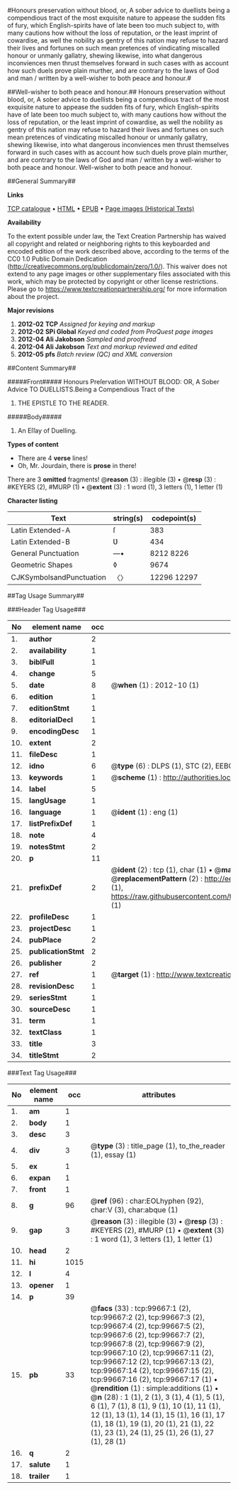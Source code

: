 #Honours preservation without blood, or, A sober advice to duellists being a compendious tract of the most exquisite nature to appease the sudden fits of fury, which English-spirits have of late been too much subject to, with many cautions how without the loss of reputation, or the least imprint of cowardise, as well the nobility as gentry of this nation may refuse to hazard their lives and fortunes on such mean pretences of vindicating miscalled honour or unmanly gallatry, shewing likewise, into what dangerous inconviences men thrust themselves forward in such cases with as account how such duels prove plain murther, and are contrary to the laws of God and man / written by a well-wisher to both peace and honour.#

##Well-wisher to both peace and honour.##
Honours preservation without blood, or, A sober advice to duellists being a compendious tract of the most exquisite nature to appease the sudden fits of fury, which English-spirits have of late been too much subject to, with many cautions how without the loss of reputation, or the least imprint of cowardise, as well the nobility as gentry of this nation may refuse to hazard their lives and fortunes on such mean pretences of vindicating miscalled honour or unmanly gallatry, shewing likewise, into what dangerous inconviences men thrust themselves forward in such cases with as account how such duels prove plain murther, and are contrary to the laws of God and man / written by a well-wisher to both peace and honour.
Well-wisher to both peace and honour.

##General Summary##

**Links**

[TCP catalogue](http://www.ota.ox.ac.uk/tcp/)  • 
[HTML](http://tei.it.ox.ac.uk/tcp/Texts-HTML/free/A44/A44303.html)  • 
[EPUB](http://tei.it.ox.ac.uk/tcp/Texts-EPUB/free/A44/A44303.epub) • 
[Page images (Historical Texts)](https://historicaltexts.jisc.ac.uk/eebo-13469662e)

**Availability**

To the extent possible under law, the Text Creation Partnership has waived all copyright and related or neighboring rights to this keyboarded and encoded edition of the work described above, according to the terms of the CC0 1.0 Public Domain Dedication (http://creativecommons.org/publicdomain/zero/1.0/). This waiver does not extend to any page images or other supplementary files associated with this work, which may be protected by copyright or other license restrictions. Please go to https://www.textcreationpartnership.org/ for more information about the project.

**Major revisions**

1. __2012-02__ __TCP__ *Assigned for keying and markup*
1. __2012-02__ __SPi Global__ *Keyed and coded from ProQuest page images*
1. __2012-04__ __Ali Jakobson__ *Sampled and proofread*
1. __2012-04__ __Ali Jakobson__ *Text and markup reviewed and edited*
1. __2012-05__ __pfs__ *Batch review (QC) and XML conversion*

##Content Summary##

#####Front#####
Honours Preſervation WITHOUT BLOOD: OR, A Sober Advice TO DUELLISTS.Being a Compendious Tract of the
1. THE EPISTLE TO THE READER.

#####Body#####

1. An Eſſay of Duelling.

**Types of content**

  * There are 4 **verse** lines!
  * Oh, Mr. Jourdain, there is **prose** in there!

There are 3 **omitted** fragments! 
 @__reason__ (3) : illegible (3)  •  @__resp__ (3) : #KEYERS (2), #MURP (1)  •  @__extent__ (3) : 1 word (1), 3 letters (1), 1 letter (1)

**Character listing**


|Text|string(s)|codepoint(s)|
|---|---|---|
|Latin Extended-A|ſ|383|
|Latin Extended-B|Ʋ|434|
|General Punctuation|—•|8212 8226|
|Geometric Shapes|◊|9674|
|CJKSymbolsandPunctuation|〈〉|12296 12297|

##Tag Usage Summary##

###Header Tag Usage###

|No|element name|occ|attributes|
|---|---|---|---|
|1.|__author__|2||
|2.|__availability__|1||
|3.|__biblFull__|1||
|4.|__change__|5||
|5.|__date__|8| @__when__ (1) : 2012-10 (1)|
|6.|__edition__|1||
|7.|__editionStmt__|1||
|8.|__editorialDecl__|1||
|9.|__encodingDesc__|1||
|10.|__extent__|2||
|11.|__fileDesc__|1||
|12.|__idno__|6| @__type__ (6) : DLPS (1), STC (2), EEBO-CITATION (1), OCLC (1), VID (1)|
|13.|__keywords__|1| @__scheme__ (1) : http://authorities.loc.gov/ (1)|
|14.|__label__|5||
|15.|__langUsage__|1||
|16.|__language__|1| @__ident__ (1) : eng (1)|
|17.|__listPrefixDef__|1||
|18.|__note__|4||
|19.|__notesStmt__|2||
|20.|__p__|11||
|21.|__prefixDef__|2| @__ident__ (2) : tcp (1), char (1)  •  @__matchPattern__ (2) : ([0-9\-]+):([0-9IVX]+) (1), (.+) (1)  •  @__replacementPattern__ (2) : http://eebo.chadwyck.com/downloadtiff?vid=$1&page=$2 (1), https://raw.githubusercontent.com/textcreationpartnership/Texts/master/tcpchars.xml#$1 (1)|
|22.|__profileDesc__|1||
|23.|__projectDesc__|1||
|24.|__pubPlace__|2||
|25.|__publicationStmt__|2||
|26.|__publisher__|2||
|27.|__ref__|1| @__target__ (1) : http://www.textcreationpartnership.org/docs/. (1)|
|28.|__revisionDesc__|1||
|29.|__seriesStmt__|1||
|30.|__sourceDesc__|1||
|31.|__term__|1||
|32.|__textClass__|1||
|33.|__title__|3||
|34.|__titleStmt__|2||


###Text Tag Usage###

|No|element name|occ|attributes|
|---|---|---|---|
|1.|__am__|1||
|2.|__body__|1||
|3.|__desc__|3||
|4.|__div__|3| @__type__ (3) : title_page (1), to_the_reader (1), essay (1)|
|5.|__ex__|1||
|6.|__expan__|1||
|7.|__front__|1||
|8.|__g__|96| @__ref__ (96) : char:EOLhyphen (92), char:V (3), char:abque (1)|
|9.|__gap__|3| @__reason__ (3) : illegible (3)  •  @__resp__ (3) : #KEYERS (2), #MURP (1)  •  @__extent__ (3) : 1 word (1), 3 letters (1), 1 letter (1)|
|10.|__head__|2||
|11.|__hi__|1015||
|12.|__l__|4||
|13.|__opener__|1||
|14.|__p__|39||
|15.|__pb__|33| @__facs__ (33) : tcp:99667:1 (2), tcp:99667:2 (2), tcp:99667:3 (2), tcp:99667:4 (2), tcp:99667:5 (2), tcp:99667:6 (2), tcp:99667:7 (2), tcp:99667:8 (2), tcp:99667:9 (2), tcp:99667:10 (2), tcp:99667:11 (2), tcp:99667:12 (2), tcp:99667:13 (2), tcp:99667:14 (2), tcp:99667:15 (2), tcp:99667:16 (2), tcp:99667:17 (1)  •  @__rendition__ (1) : simple:additions (1)  •  @__n__ (28) : 1 (1), 2 (1), 3 (1), 4 (1), 5 (1), 6 (1), 7 (1), 8 (1), 9 (1), 10 (1), 11 (1), 12 (1), 13 (1), 14 (1), 15 (1), 16 (1), 17 (1), 18 (1), 19 (1), 20 (1), 21 (1), 22 (1), 23 (1), 24 (1), 25 (1), 26 (1), 27 (1), 28 (1)|
|16.|__q__|2||
|17.|__salute__|1||
|18.|__trailer__|1||
